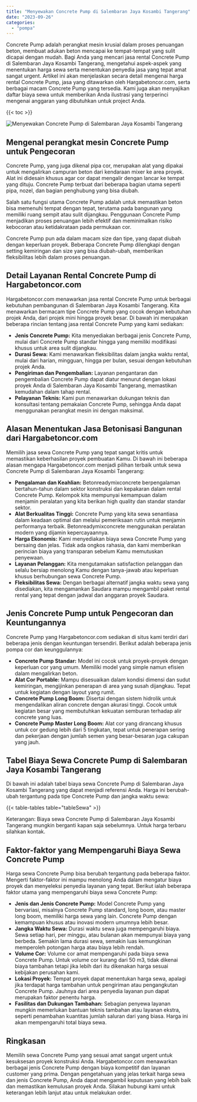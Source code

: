 ```yaml
---
title: "Menyewakan Concrete Pump di Salembaran Jaya Kosambi Tangerang"
date: "2023-09-26"
categories: 
  - "pompa"
---
```




Concrete Pump adalah perangkat mesin krusial dalam proses penuangan beton, membuat adukan beton mencapai ke tempat-tempat yang sulit dicapai dengan mudah. Bagi Anda yang mencari jasa rental Concrete Pump di Salembaran Jaya Kosambi Tangerang, mengetahui aspek-aspek yang menentukan harga sewa serta menentukan penyedia jasa yang tepat amat sangat urgent. Artikel ini akan menjelaskan secara detail mengenai harga rental Concrete Pump, jasa yang ditawarkan oleh Hargabetoncor.com, serta berbagai macam Concrete Pump yang tersedia. Kami juga akan menyajikan daftar biaya sewa untuk memberikan Anda ilustrasi yang terperinci mengenai anggaran yang dibutuhkan untuk project Anda.

{{< toc >}}

![Menyewakan Concrete Pump di Salembaran Jaya Kosambi Tangerang](https://hargareadymixid.github.io/pompa/concrete-pump%20(25).png)

## Mengenal perangkat mesin Concrete Pump untuk Pengecoran

Concrete Pump, yang juga dikenal pipa cor, merupakan alat yang dipakai untuk mengalirkan campuran beton dari kendaraan mixer ke area proyek. Alat ini didesain khusus agar cor dapat mengalir dengan lancar ke tempat yang dituju. Concrete Pump terbuat dari beberapa bagian utama seperti pipa, nozel, dan bagian penghubung yang bisa diubah.

Salah satu fungsi utama Concrete Pump adalah untuk memastikan beton bisa memenuhi tempat dengan tepat, terutama pada bangunan yang memiliki ruang sempit atau sulit dijangkau. Penggunaan Concrete Pump menjadikan proses penuangan lebih efektif dan meminimalkan risiko kebocoran atau ketidakrataan pada permukaan cor.

Concrete Pump pun ada dalam macam size dan tipe, yang dapat diubah dengan keperluan proyek. Beberapa Concrete Pump dilengkapi dengan setting kemiringan dan size yang bisa diubah-ubah, memberikan fleksibilitas lebih dalam proses penuangan.

## Detail Layanan Rental Concrete Pump di Hargabetoncor.com

Hargabetoncor.com menawarkan jasa rental Concrete Pump untuk berbagai kebutuhan pembangunan di Salembaran Jaya Kosambi Tangerang. Kita menawarkan bermacam tipe Concrete Pump yang cocok dengan kebutuhan projek Anda, dari projek mini hingga proyek besar. Di bawah ini merupakan beberapa rincian tentang jasa rental Concrete Pump yang kami sediakan:

- **Jenis Concrete Pump:** Kita menyediakan berbagai jenis Concrete Pump, mulai dari Concrete Pump standar hingga yang memiliki modifikasi khusus untuk area sulit dijangkau.
- **Durasi Sewa:** Kami menawarkan fleksibilitas dalam jangka waktu rental, mulai dari harian, mingguan, hingga per bulan, sesuai dengan kebutuhan projek Anda.
- **Pengiriman dan Pengembalian:** Layanan pengantaran dan pengembalian Concrete Pump dapat diatur menurut dengan lokasi proyek Anda di Salembaran Jaya Kosambi Tangerang, memastikan kemudahan dalam tahap rental.
- **Pelayanan Teknis:** Kami pun menawarkan dukungan teknis dan konsultasi tentang pemakaian Concrete Pump, sehingga Anda dapat menggunakan perangkat mesin ini dengan maksimal.

## Alasan Menentukan Jasa Betonisasi Bangunan dari Hargabetoncor.com

Memilih jasa sewa Concrete Pump yang tepat sangat kritis untuk memastikan keberhasilan proyek pembuatan Kamu. Di bawah ini beberapa alasan mengapa Hargabetoncor.com menjadi pilihan terbaik untuk sewa Concrete Pump di Salembaran Jaya Kosambi Tangerang:

- **Pengalaman dan Keahlian:** Betonreadymixconcrete berpengalaman bertahun-tahun dalam sektor konstruksi dan kepakaran dalam rental Concrete Pump. Kelompok kita mempunyai kemampuan dalam menjamin peralatan yang kita berikan high quality dan standar standar sektor.
- **Alat Berkualitas Tinggi:** Concrete Pump yang kita sewa senantiasa dalam keadaan optimal dan melalui pemeriksaan rutin untuk menjamin performanya terbaik. Betonreadymixconcrete menggunakan peralatan modern yang dijamin kepercayaannya.
- **Harga Ekonomis:** Kami menyediakan biaya sewa Concrete Pump yang bersaing dan jelas. Tidak ada ongkos rahasia, dan kami memberikan perincian biaya yang transparan sebelum Kamu memutuskan penyewaan.
- **Layanan Pelanggan:** Kita mengutamakan satisfaction pelanggan dan selalu bersiap menolong Kamu dengan tanya-jawab atau keperluan khusus berhubungan sewa Concrete Pump.
- **Fleksibilitas Sewa:** Dengan berbagai alternatif jangka waktu sewa yang disediakan, kita mengamankan Saudara mampu mengambil paket rental rental yang tepat dengan jadwal dan anggaran proyek Saudara.

## Jenis Concrete Pump untuk Pengecoran dan Keuntungannya

Concrete Pump yang Hargabetoncor.com sediakan di situs kami terdiri dari beberapa jenis dengan keuntungan tersendiri. Berikut adalah beberapa jenis pompa cor dan keunggulannya:

- **Concrete Pump Standar:** Model ini cocok untuk proyek-proyek dengan keperluan cor yang umum. Memiliki model yang simple namun efisien dalam mengalirkan beton.
- **Alat Cor Portable:** Mampu disesuaikan dalam kondisi dimensi dan sudut kemiringan, mengijinkan penerapan di area yang susah dijangkau. Tepat untuk kegiatan dengan layout yang rumit.
- **Concrete Pump Long Boom:** Disertai dengan sistem hidrolik untuk mengendalikan aliran concrete dengan akurasi tinggi. Cocok untuk kegiatan besar yang membutuhkan kekuatan semburan terhadap alir concrete yang luas.
- **Concrete Pump Master Long Boom:** Alat cor yang dirancang khusus untuk cor gedung lebih dari 5 tingkatan, tepat untuk penerapan sering dan pekerjaan dengan jumlah semen yang besar-besaran juga cakupan yang jauh.

## Tabel Biaya Sewa Concrete Pump di Salembaran Jaya Kosambi Tangerang

Di bawah ini adalah tabel biaya sewa Concrete Pump di Salembaran Jaya Kosambi Tangerang yang dapat menjadi referensi Anda. Harga ini berubah-ubah tergantung pada tipe Concrete Pump dan jangka waktu sewa:

{{< table-tables table="tableSewa" >}}

Keterangan: Biaya sewa Concrete Pump di Salembaran Jaya Kosambi Tangerang mungkin berganti kapan saja sebelumnya. Untuk harga terbaru silahkan kontak.

## Faktor-faktor yang Mempengaruhi Biaya Sewa Concrete Pump

Harga sewa Concrete Pump bisa berubah tergantung pada beberapa faktor. Mengerti faktor-faktor ini mampu menolong Anda dalam mengatur biaya proyek dan menyeleksi penyedia layanan yang tepat. Berikut ialah beberapa faktor utama yang mempengaruhi biaya sewa Concrete Pump:

- **Jenis dan Jenis Concrete Pump:** Model Concrete Pump yang bervariasi, misalnya Concrete Pump standard, long boom, atau master long boom, memiliki harga sewa yang lain. Concrete Pump dengan kemampuan khusus atau inovasi modern umumnya lebih besar.
- **Jangka Waktu Sewa:** Durasi waktu sewa juga mempengaruhi biaya. Sewa setiap hari, per minggu, atau bulanan akan mempunyai biaya yang berbeda. Semakin lama durasi sewa, semakin luas kemungkinan memperoleh potongan harga atau biaya lebih rendah.
- **Volume Cor:** Volume cor amat mempengaruhi pada biaya sewa Concrete Pump. Untuk volume cor kurang dari 50 m3, tidak dikenai biaya tambahan tetapi jika lebih dari itu dikenakan harga sesuai kebijakan perusahan kami.
- **Lokasi Proyek:** Tempat proyek dapat menentukan harga sewa, apalagi jika terdapat harga tambahan untuk pengiriman atau pengangkutan Concrete Pump. Jauhnya dari area penyedia layanan pun dapat merupakan faktor penentu harga.
- **Fasilitas dan Dukungan Tambahan:** Sebagian penyewa layanan mungkin memerlukan bantuan teknis tambahan atau layanan ekstra, seperti penambahan kuantitas jumlah saluran dari yang biasa. Harga ini akan mempengaruhi total biaya sewa.

## Ringkasan

Memilih sewa Concrete Pump yang sesuai amat sangat urgent untuk kesuksesan proyek konstruksi Anda. Hargabetoncor.com menawarkan berbagai jenis Concrete Pump dengan biaya kompetitif dan layanan customer yang prima. Dengan pengetahuan yang jelas terkait harga sewa dan jenis Concrete Pump, Anda dapat mengambil keputusan yang lebih baik dan memastikan kemulusan proyek Anda. Silakan hubungi kami untuk keterangan lebih lanjut atau untuk melakukan order.
